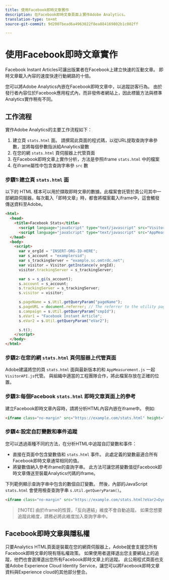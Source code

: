 ```yaml
---
title: 使用Facebook即時文章實作
description: 在Facebook即時文章頁面上實作Adobe Analytics。
translation-type: tm+mt
source-git-commit: 9d2007bead6a4963022f8ea884169802b1c002ff

---
```



# 使用Facebook即時文章實作

Facebook Instant Articles可讓出版業者在Facebook上建立快速的互動文章。 即時文章載入內容的速度快達行動網路的十倍。

您可以將Adobe Analytics內嵌在Facebook即時文章中，以追蹤訪客行為。 由於發行者內容位於Facebook應用程式內，而非發佈者網站上，因此標籤方法與標準Analytics實作稍有不同。

## 工作流程

實作Adobe Analytics的主要工作流程如下：

1. 建立頁 `stats.html` 面。 請撰寫此頁面的程式碼，以從URL提取查詢字串參數，並將每個參數指派給Analytics變數
1. 在您的網 `stats.html` 頁伺服器上代管頁面
1. 在Facebook即時文章上實作分析，方法是參照iframe `stats.html` 中的檔案
1. 在iframe屬性中包含查詢字串參 `src` 數

### 步驟1:建立頁 `stats.html` 面

以下的 HTML 樣本可以用於擷取即時文章的數據。此檔案會託管於貴公司其中一部網路伺服器。每次載入「即時文章」時，都會將檔案載入iframe中，這會觸發傳送資料至Adobe。

```html
<html>
  <head>
    <title>Facebook Stats</title>
      <script language="javaScript" type="text/javascript" src="VisitorAPI.js"></script>
      <script language="javaScript" type="text/javascript" src="AppMeasurement.js"></script>
  </head>
  <body>
    <script>
      var v_orgId = "INSERT-ORG-ID-HERE";
      var s_account = "examplersid";
      var s_trackingServer = "example.sc.omtrdc.net";
      var visitor = Visitor.getInstance(v_orgId);
      visitor.trackingServer = s_trackingServer;

      var s = s_gi(s_account);
      s.account = s_account;
      s.trackingServer = s_trackingServer;
      s.visitor = visitor;

      s.pageName = s.Util.getQueryParam("pageName");
      s.pageURL = document.referrer; // The referrer to the utility page is the parent frame
      s.campaign = s.Util.getQueryParam("cmpId");
      s.eVar1 = "Facebook Instant Article";
      s.eVar2 = s.Util.getQueryParam("eVar2");

      s.t();
    </script>
  </body>
</html>
```

### 步驟2:在您的網 `stats.html` 頁伺服器上代管頁面

Adobe建議將您的頁 `stats.html` 面與最新版本的和 `AppMeasurement.js` 一起 `VisitorAPI.js`代管。 與組織中適當的工程團隊合作，將此檔案存放在正確的位置。

### 步驟3:每個Facebook `stats.html` 即時文章頁面上的參考

建立Facebook即時文章內容時，請將分析HTML內容內嵌在iframe中。 例如:

```html
<iframe class="no-margin" src="https://example.com/stats.html" height="0"></iframe>
```

### 步驟4:設定自訂變數和事件追蹤

您可以透過兩種不同的方法，在分析HTML中追蹤自訂變數和事件：

* 直接在頁面中包含變數值和 `stats.html` 事件。 此處定義的變數最適合所有Facebook即時文章通常相同的值。
* 將變數值納入參考iframe的查詢字串。 此方法可讓您將變數值從Facebook即時文章傳送至裝載Analytics代碼的iframe。

下列範例顯示查詢字串中包含的數個自訂變數。 然後，內部的JavaScript `stats.html` 會使用檢查查詢字串 `s.Util.getQueryParam()`。

```html
<iframe class="no-margin" src="https://example.com/stats.html?eVar2=Dynamic%20article%20title&pageName=Example%20article%20name&cmpId=exampleID123" height="0"></iframe>
```

> [!NOTE] 由於iframe的性質，「反向連結」維度不會自動追蹤。 如果您想要追蹤此維度，請務必將此維度加入查詢字串中。

## Facebook即時文章與隱私權

只要Analytics HTML頁面是裝載在您的網頁伺服器上，Adobe就會支援您所有Facebook即時文章的現有隱私權政策。 如果使用者選擇退出您主要網站上的追蹤，他們也會選擇退出您所有Facebook即時文章上的追蹤。 此公用程式頁面也支援Adobe Experience Cloud Identity Service，讓您可以將Facebook即時文章資料與Experience cloud的其他部分整合。
